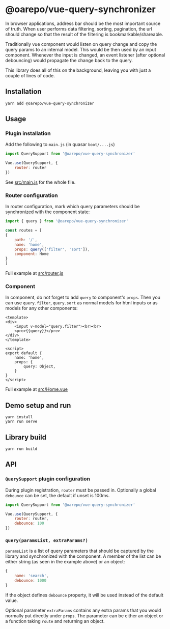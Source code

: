 # @oarepo/vue-query-synchronizer

In browser applications, address bar should be the most important source
of truth. When user performs data filtering, sorting, pagination, the url should
change so that the result of the filtering is bookmarkable/shareable.

Traditionally vue component would listen on query change and copy the
query params to an internal model. This would be then used by an input
component. Whenever the input is changed, an event listener (after optional
debouncing) would propagate the change back to the query.

This library does all of this on the background, leaving you with just
a couple of lines of code.

## Installation
```
yarn add @oarepo/vue-query-synchronizer
```

## Usage

### Plugin installation

Add the following to ``main.js`` (in quasar ``boot/....js``)

```javascript
import QuerySupport from '@oarepo/vue-query-synchronizer'

Vue.use(QuerySupport, {
    router: router
})
```
See [src/main.js](src/main.js) for the whole file.

### Router configuration

In router configuration, mark which query parameters should be synchronized
with the component state:

```javascript
import { query } from '@oarepo/vue-query-synchronizer'

const routes = [
{
    path: '/',
    name: 'home',
    props: query(['filter', 'sort']),
    component: Home
}
]
```
Full example at [src/router.js](src/router.js)

### Component

In component, do not forget to add ``query`` to component's ``props``. Then
you can use ``query.filter``, ``query.sort`` as normal models for
html inputs or as models for any other components:

```vue
<template>
<div>
    <input v-model="query.filter"><br><br>
    <pre>{{query}}</pre>
</div>
</template>

<script>
export default {
    name: 'home',
    props: {
        query: Object,
    }
}
</script>
```
Full example at [src/Home.vue](src/Home.vue)

## Demo setup and run
```
yarn install
yarn run serve
```

## Library build
```
yarn run build
```

## API

### ``QuerySupport`` plugin configuration

During plugin registration, ``router`` must be passed in. Optionally
a global ``debounce`` can be set, the default if unset is 100ms. 

```javascript
import QuerySupport from '@oarepo/vue-query-synchronizer'

Vue.use(QuerySupport, {
    router: router,
    debounce: 100
})
```

### ``query(paramsList, extraParams?)``

``paramsList`` is a list of query parameters that should be captured
by the library and synchronized with the component. A member of the list
can be either string (as seen in the example above) or an object:

```javascript
{
    name: 'search',
    debounce: 1000
}
``` 
If the object defines ``debounce`` property, it will be used instead of the default
value.

Optional parameter ``extraParams`` contains any extra params 
that you would normally put directly under ``props``.
The parameter can be either an object or a function taking ``route`` and 
returning an object.


